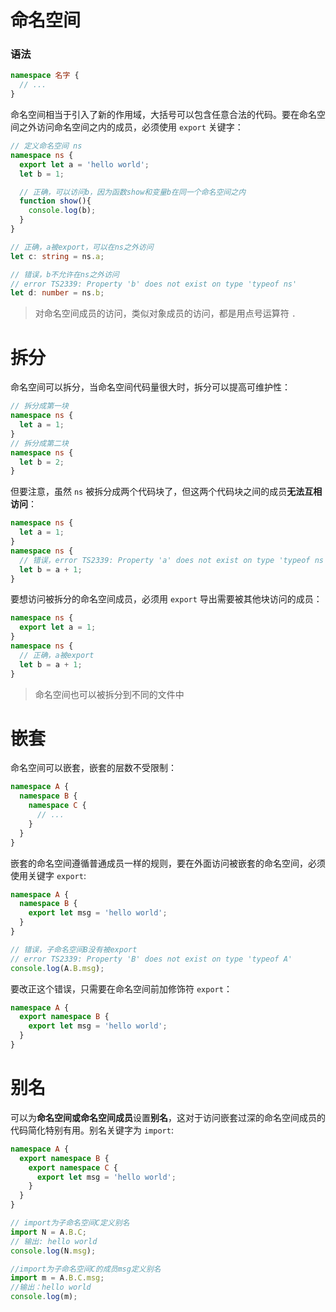 <h1 id="命名空间">命名空间</h1>

### 语法

```typescript
namespace 名字 {
  // ...
}
```

命名空间相当于引入了新的作用域，大括号可以包含任意合法的代码。要在命名空间之外访问命名空间之内的成员，必须使用 `export` 关键字：

```typescript
// 定义命名空间 ns
namespace ns {
  export let a = 'hello world';
  let b = 1;

  // 正确，可以访问b，因为函数show和变量b在同一个命名空间之内
  function show(){
    console.log(b);
  }
}

// 正确，a被export，可以在ns之外访问
let c: string = ns.a;

// 错误，b不允许在ns之外访问
// error TS2339: Property 'b' does not exist on type 'typeof ns'
let d: number = ns.b;
```

> 对命名空间成员的访问，类似对象成员的访问，都是用点号运算符 `.`


<h1 id="拆分">拆分</h1>

命名空间可以拆分，当命名空间代码量很大时，拆分可以提高可维护性：

```typescript
// 拆分成第一块
namespace ns {
  let a = 1;
}
// 拆分成第二块
namespace ns {
  let b = 2;
}
```

但要注意，虽然 `ns` 被拆分成两个代码块了，但这两个代码块之间的成员**无法互相访问**：

```typescript
namespace ns {
  let a = 1;
}
namespace ns {
  // 错误，error TS2339: Property 'a' does not exist on type 'typeof ns'
  let b = a + 1;
}
```

要想访问被拆分的命名空间成员，必须用 `export` 导出需要被其他块访问的成员：

```typescript
namespace ns {
  export let a = 1;
}
namespace ns {
  // 正确，a被export
  let b = a + 1;
}
```

> 命名空间也可以被拆分到不同的文件中



<h1 id="嵌套">嵌套</h1>

命名空间可以嵌套，嵌套的层数不受限制：

```typescript
namespace A {
  namespace B {
    namespace C {
      // ...
    }
  }
}
```

嵌套的命名空间遵循普通成员一样的规则，要在外面访问被嵌套的命名空间，必须使用关键字 `export`:

```typescript
namespace A {
  namespace B {
    export let msg = 'hello world';
  }
}

// 错误，子命名空间B没有被export
// error TS2339: Property 'B' does not exist on type 'typeof A'
console.log(A.B.msg);
```

要改正这个错误，只需要在命名空间前加修饰符 `export`：

```typescript
namespace A {
  export namespace B {
    export let msg = 'hello world';
  }
}
```


<h1 id="别名">别名</h1>

可以为**命名空间或命名空间成员**设置**别名**，这对于访问嵌套过深的命名空间成员的代码简化特别有用。别名关键字为 `import`:


```typescript
namespace A {
  export namespace B {
    export namespace C {
      export let msg = 'hello world';
    }
  }
}

// import为子命名空间C定义别名
import N = A.B.C;
// 输出: hello world
console.log(N.msg);

//import为子命名空间C的成员msg定义别名
import m = A.B.C.msg;
//输出：hello world
console.log(m);
```